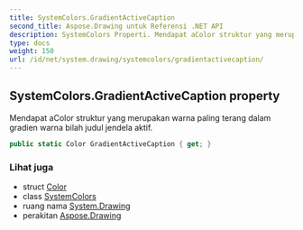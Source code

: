 ```yaml
---
title: SystemColors.GradientActiveCaption
second_title: Aspose.Drawing untuk Referensi .NET API
description: SystemColors Properti. Mendapat aColor struktur yang merupakan warna paling terang dalam gradien warna bilah judul jendela aktif.
type: docs
weight: 150
url: /id/net/system.drawing/systemcolors/gradientactivecaption/
---
```

## SystemColors.GradientActiveCaption property

Mendapat aColor struktur yang merupakan warna paling terang dalam gradien warna bilah judul jendela aktif.

```csharp
public static Color GradientActiveCaption { get; }
```

### Lihat juga

* struct [Color](../../color/)
* class [SystemColors](../)
* ruang nama [System.Drawing](../../systemcolors/)
* perakitan [Aspose.Drawing](../../../)


